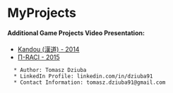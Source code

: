 # MyProjects

#### Additional Game Projects Video Presentation:
* [Kandou (漢道) - 2014](https://youtu.be/eCymqHEm27M)
* [П-RACI - 2015](https://youtu.be/DU33DdBVa4U)


```
  * Author: Tomasz Dziuba
  * LinkedIn Profile: linkedin.com/in/dziuba91
  * Contact Information: tomasz.dziuba91@gmail.com
```
